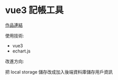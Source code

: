 # vue3 記帳工具

[作品連結](https://ching-code.github.io/expense-tracker/)

使用技術:

- vue3
- echart.js

改進方向:

把 local storage 儲存改成加入後端資料庫儲存用戶資訊
